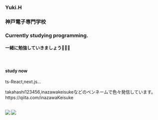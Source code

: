 
### Yuki.H
### 神戸電子専門学校
### Currently studying programming.

<h4>一緒に勉強していきましょう🥴🥴🥴</h4>
<br>
<h4>study now </h4>
<p>ts-React,next.js...</p>
<p>takahashi123456,inazawakeisukeなどのペンネームで色々発信しています。 https://qiita.com/inazawaKeisuke</p>
<br>
<a href="https://github.com/anuraghazra/github-readme-stats">
  <img align="left" src="https://github-readme-stats.vercel.app/api?username=takahashi123456&count_private=true&show_icons=true" />
</a>
<a href="https://github.com/anuraghazra/github-readme-stats">
  <img align="left" src="https://github-readme-stats.vercel.app/api/top-langs/?username=takahashi123456&layout=compact" />
</a>


<!--
**takahashi123456/takahashi123456** is a ✨ _special_ ✨ repository because its `README.md` (this file) appears on your GitHub profile.

Here are some ideas to get you started:

- 🔭 I’m currently working on ...
- 🌱 I’m currently learning ...
- 👯 I’m looking to collaborate on ...
- 🤔 I’m looking for help with ...
- 💬 Ask me about ...
- 📫 How to reach me: ...
- 😄 Pronouns: ...
- ⚡ Fun fact: ...
-->
